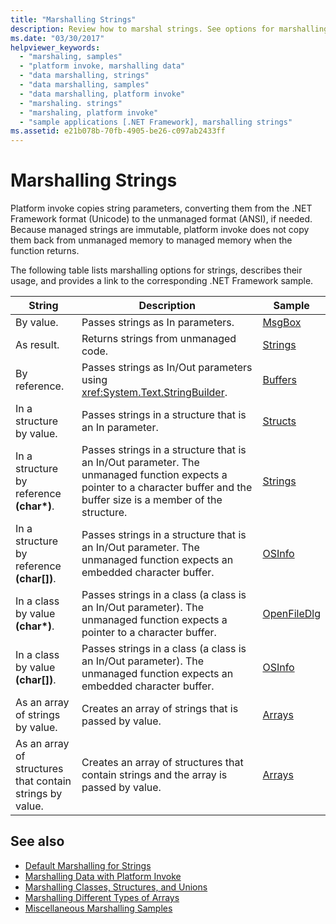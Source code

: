 ```yaml
---
title: "Marshalling Strings"
description: Review how to marshal strings. See options for marshalling strings by value or reference, as a result, in a structure or class by value or reference, and more.
ms.date: "03/30/2017"
helpviewer_keywords: 
  - "marshaling, samples"
  - "platform invoke, marshalling data"
  - "data marshalling, strings"
  - "data marshalling, samples"
  - "data marshalling, platform invoke"
  - "marshaling. strings"
  - "marshaling, platform invoke"
  - "sample applications [.NET Framework], marshalling strings"
ms.assetid: e21b078b-70fb-4905-be26-c097ab2433ff
---
```

# Marshalling Strings

Platform invoke copies string parameters, converting them from the .NET Framework format (Unicode) to the unmanaged format (ANSI), if needed. Because managed strings are immutable, platform invoke does not copy them back from unmanaged memory to managed memory when the function returns.  
  
 The following table lists marshalling options for strings, describes their usage, and provides a link to the corresponding .NET Framework sample.  
  
|String|Description|Sample|  
|------------|-----------------|------------|  
|By value.|Passes strings as In parameters.|[MsgBox](msgbox-sample.md)|  
|As result.|Returns strings from unmanaged code.|[Strings](/previous-versions/dotnet/netframework-4.0/e765dyyy(v=vs.100))|  
|By reference.|Passes strings as In/Out parameters using <xref:System.Text.StringBuilder>.|[Buffers](/previous-versions/dotnet/netframework-4.0/x3txb6xc(v=vs.100))|  
|In a structure by value.|Passes strings in a structure that is an In parameter.|[Structs](/previous-versions/dotnet/netframework-4.0/eadtsekz(v=vs.100))|  
|In a structure by reference **(char\*)**.|Passes strings in a structure that is an In/Out parameter. The unmanaged function expects a pointer to a character buffer and the buffer size is a member of the structure.|[Strings](/previous-versions/dotnet/netframework-4.0/e765dyyy(v=vs.100))|  
|In a structure by reference **(char[])**.|Passes strings in a structure that is an In/Out parameter. The unmanaged function expects an embedded character buffer.|[OSInfo](/previous-versions/dotnet/netframework-4.0/795sy883(v=vs.100))|  
|In a class by value **(char\*)**.|Passes strings in a class (a class is an In/Out parameter). The unmanaged function expects a pointer to a character buffer.|[OpenFileDlg](/previous-versions/dotnet/netframework-4.0/w5tyztk9(v=vs.100))|  
|In a class by value **(char[])**.|Passes strings in a class (a class is an In/Out parameter). The unmanaged function expects an embedded character buffer.|[OSInfo](/previous-versions/dotnet/netframework-4.0/795sy883(v=vs.100))|  
|As an array of strings by value.|Creates an array of strings that is passed by value.|[Arrays](marshalling-different-types-of-arrays.md)|  
|As an array of structures that contain strings by value.|Creates an array of structures that contain strings and the array is passed by value.|[Arrays](marshalling-different-types-of-arrays.md)|  
  
## See also

- [Default Marshalling for Strings](default-marshalling-for-strings.md)
- [Marshalling Data with Platform Invoke](marshalling-data-with-platform-invoke.md)
- [Marshalling Classes, Structures, and Unions](marshalling-classes-structures-and-unions.md)
- [Marshalling Different Types of Arrays](marshalling-different-types-of-arrays.md)
- [Miscellaneous Marshalling Samples](/previous-versions/dotnet/netframework-4.0/ss9sb93t(v=vs.100))

